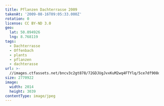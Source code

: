 ```yaml
---
title: Pflanzen Dachterrasse 2009
takenAt: '2009-08-16T09:05:33.000Z'
rotation: 0
license: CC BY-ND 3.0
geo:
  lat: 50.094926
  lng: 8.768119
tags:
  - Dachterrasse
  - Offenbach
  - plants
  - pflanzen
  - dachterasse
url: >-
  //images.ctfassets.net/bncv3c2gt878/72GDJUgJvxKuM2wq4FTYlq/5ce7df908d4cea6bfc13966c72523dfe/pflanzen-dachterrasse-2009_4351165272_o
size: 2770922
image:
  width: 2014
  height: 3039
contentType: image/jpeg
---
```



